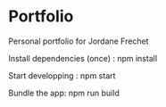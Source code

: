 # Portfolio
Personal portfolio for Jordane Frechet

Install dependencies (once) :
npm install

Start developping :
npm start

Bundle the app:
npm run build 
